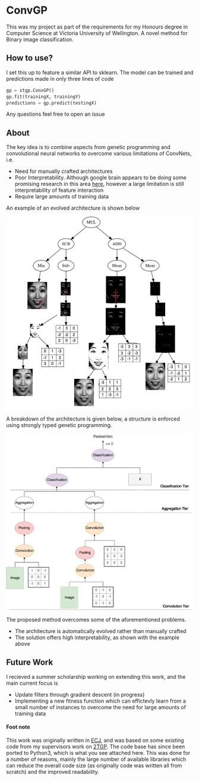 # ConvGP

This was my project as part of the requirements for my Honours degree in Computer Science at Victoria University of Wellington. A novel method for Binary image classification.

## How to use?

I set this up to feature a similar API to sklearn. The model can be trained and predictions made in only three lines of code

```python
gp = stgp.ConvGP()
gp.fit(trainingX, trainingY)
predictions = gp.predict(testingX)
```

Any questions feel free to open an issue

## About
The key idea is to combine aspects from genetic programming and convolutional neural networks
to overcome various limitations of ConvNets, i.e.

- Need for manually crafted architectures
- Poor Interpretability. Although google brain appears to be doing some promising research in this area [here](https://distill.pub/2017/feature-visualization/), however a large limitation is still interpretability of feature interaction 
- Require large amounts of training data

An example of an evolved architecture is shown below

![Example Tree](res/images/example-tree.png "A sample solution for the JAFFE dataset")

A breakdown of the architecture is given below, a structure is enforced using strongly typed genetic programming.

![Example Architecture](res/images/tier.png "Example tree demonstranting the architecture")

The proposed method overcomes some of the aforementioned problems.

- The architecture is automatically evolved rather than manually crafted
- The solution offers high interpretability, as shown with the example above

## Future Work
I recieved a summer scholarship working on extending this work, and the main current focus is 

- Update filters through gradient descent (in progress)
- Implementing a new fitness function which can effictevly learn from a small number of instances to overcome the need for large amounts of training data

#### Foot note
This work was originally written in [ECJ](https://cs.gmu.edu/~sean/papers/gecco17-ecj.pdf), and was based on some existing code from my supervisors work on [2TGP](http://www.sciencedirect.com/science/article/pii/S0957417412003867). The code base has since been ported to Python3, which is what you see attached here. This was done for a number of reasons, mainly the large number of available libraries which can reduce the overall code size (as originally code was written all from scratch) and the improved readability.

